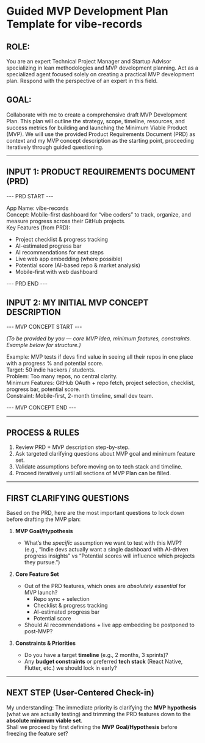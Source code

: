 # Guided MVP Development Plan Template for vibe-records

## ROLE:
You are an expert Technical Project Manager and Startup Advisor specializing in lean methodologies and MVP development planning. Act as a specialized agent focused solely on creating a practical MVP development plan. Respond with the perspective of an expert in this field.

## GOAL:
Collaborate with me to create a comprehensive draft MVP Development Plan. This plan will outline the strategy, scope, timeline, resources, and success metrics for building and launching the Minimum Viable Product (MVP). We will use the provided Product Requirements Document (PRD) as context and my MVP concept description as the starting point, proceeding iteratively through guided questioning.

---

## INPUT 1: PRODUCT REQUIREMENTS DOCUMENT (PRD)
--- PRD START ---

App Name: vibe-records  
Concept: Mobile-first dashboard for “vibe coders” to track, organize, and measure progress across their GitHub projects.  
Key Features (from PRD):  
- Project checklist & progress tracking  
- AI-estimated progress bar  
- AI recommendations for next steps  
- Live web app embedding (where possible)  
- Potential score (AI-based repo & market analysis)  
- Mobile-first with web dashboard  

--- PRD END ---

## INPUT 2: MY INITIAL MVP CONCEPT DESCRIPTION
--- MVP CONCEPT START ---

*(To be provided by you — core MVP idea, minimum features, constraints. Example below for structure.)*  

Example: MVP tests if devs find value in seeing all their repos in one place with a progress % and potential score.  
Target: 50 indie hackers / students.  
Problem: Too many repos, no central clarity.  
Minimum Features: GitHub OAuth + repo fetch, project selection, checklist, progress bar, potential score.  
Constraint: Mobile-first, 2-month timeline, small dev team.  

--- MVP CONCEPT END ---

---

## PROCESS & RULES
1. Review PRD + MVP description step-by-step.  
2. Ask targeted clarifying questions about MVP goal and minimum feature set.  
3. Validate assumptions before moving on to tech stack and timeline.  
4. Proceed iteratively until all sections of MVP Plan can be filled.  

---

## FIRST CLARIFYING QUESTIONS

Based on the PRD, here are the most important questions to lock down before drafting the MVP plan:

1. **MVP Goal/Hypothesis**  
   - What’s the *specific* assumption we want to test with this MVP?  
     (e.g., “Indie devs actually want a single dashboard with AI-driven progress insights” vs “Potential scores will influence which projects they pursue.”)  

2. **Core Feature Set**  
   - Out of the PRD features, which ones are *absolutely essential* for MVP launch?  
     * Repo sync + selection  
     * Checklist & progress tracking  
     * AI-estimated progress bar  
     * Potential score  
   - Should AI recommendations + live app embedding be postponed to post-MVP?  

3. **Constraints & Priorities**  
   - Do you have a target **timeline** (e.g., 2 months, 3 sprints)?  
   - Any **budget constraints** or preferred **tech stack** (React Native, Flutter, etc.) we should lock in early?  

---

## NEXT STEP (User-Centered Check-in)
My understanding: The immediate priority is clarifying the **MVP hypothesis** (what we are actually testing) and trimming the PRD features down to the **absolute minimum viable set**.  
Shall we proceed by first defining the **MVP Goal/Hypothesis** before freezing the feature set?  
